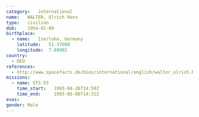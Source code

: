 ```yaml
---
category:	international
name:	WALTER, Ulrich Hans
type:	civilian
dob:	1954-02-09
birthplace:
  - name:	Iserlohn, Germany
    latitude:	51.37608
    longitude:	7.69902
country:
  - DEU
references:
  - http://www.spacefacts.de/bios/international/english/walter_ulrich.htm
missions:
  - name: STS-55
    time_start:   1993-04-26T14:50Z
    time_end:     1993-05-06T14:31Z
evas:
gender:	Male
---
```

